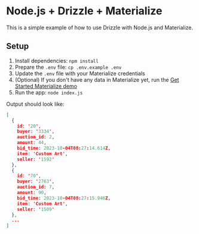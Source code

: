 # Node.js + Drizzle + Materialize

This is a simple example of how to use Drizzle with Node.js and Materialize.

## Setup

1. Install dependencies: `npm install`
1. Prepare the `.env` file: `cp .env.example .env`
1. Update the `.env` file with your Materialize credentials
1. (Optional) If you don't have any data in Materialize yet, run the [Get Started Materialize demo](https://materialize.com/docs/get-started/quickstart/)
1. Run the app: `node index.js`

Output should look like:

```json
[
  {
    id: '20',
    buyer: '3334',
    auction_id: 2,
    amount: 44,
    bid_time: 2023-10-04T08:27:14.614Z,
    item: 'Custom Art',
    seller: '1592'
  },
  {
    id: '70',
    buyer: '2763',
    auction_id: 7,
    amount: 90,
    bid_time: 2023-10-04T08:27:15.946Z,
    item: 'Custom Art',
    seller: '1509'
  },
  ...
]
```
